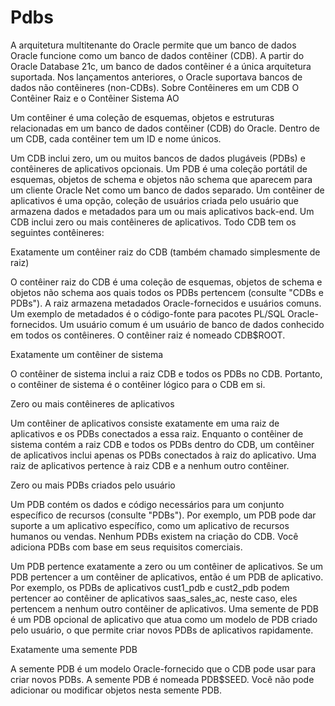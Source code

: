 # Pdbs
A arquitetura multitenante do Oracle permite que um banco de dados Oracle funcione como um banco de dados contêiner (CDB). A partir do Oracle Database 21c, um banco de dados contêiner é a única arquitetura suportada. Nos lançamentos anteriores, o Oracle suportava bancos de dados não contêineres (non-CDBs).
Sobre Contêineres em um CDB O Contêiner Raiz e o Contêiner Sistema AO

Um contêiner é uma coleção de esquemas, objetos e estruturas relacionadas em um banco de dados contêiner (CDB) do Oracle. Dentro de um CDB, cada contêiner tem um ID e nome únicos.

Um CDB inclui zero, um ou muitos bancos de dados plugáveis (PDBs) e contêineres de aplicativos opcionais. Um PDB é uma coleção portátil de esquemas, objetos de schema e objetos não schema que aparecem para um cliente Oracle Net como um banco de dados separado. Um contêiner de aplicativos é uma opção, coleção de usuários criada pelo usuário que armazena dados e metadados para um ou mais aplicativos back-end. Um CDB inclui zero ou mais contêineres de aplicativos.
Todo CDB tem os seguintes contêineres:

Exatamente um contêiner raiz do CDB (também chamado simplesmente de raiz)

O contêiner raiz do CDB é uma coleção de esquemas, objetos de schema e objetos não schema aos quais todos os PDBs pertencem (consulte "CDBs e PDBs"). A raiz armazena metadados Oracle-fornecidos e usuários comuns. Um exemplo de metadados é o código-fonte para pacotes PL/SQL Oracle-fornecidos. Um usuário comum é um usuário de banco de dados conhecido em todos os contêineres. O contêiner raiz é nomeado CDB$ROOT.

Exatamente um contêiner de sistema

O contêiner de sistema inclui a raiz CDB e todos os PDBs no CDB. Portanto, o contêiner de sistema é o contêiner lógico para o CDB em si.

Zero ou mais contêineres de aplicativos

Um contêiner de aplicativos consiste exatamente em uma raiz de aplicativos e os PDBs conectados a essa raiz. Enquanto o contêiner de sistema contém a raiz CDB e todos os PDBs dentro do CDB, um contêiner de aplicativos inclui apenas os PDBs conectados à raiz do aplicativo. Uma raiz de aplicativos pertence à raiz CDB e a nenhum outro contêiner.

Zero ou mais PDBs criados pelo usuário

Um PDB contém os dados e código necessários para um conjunto específico de recursos (consulte "PDBs"). Por exemplo, um PDB pode dar suporte a um aplicativo específico, como um aplicativo de recursos humanos ou vendas. Nenhum PDBs existem na criação do CDB. Você adiciona PDBs com base em seus requisitos comerciais.

Um PDB pertence exatamente a zero ou um contêiner de aplicativos. Se um PDB pertencer a um contêiner de aplicativos, então é um PDB de aplicativo. Por exemplo, os PDBs de aplicativos cust1_pdb e cust2_pdb podem pertencer ao contêiner de aplicativos saas_sales_ac, neste caso, eles pertencem a nenhum outro contêiner de aplicativos. Uma semente de PDB é um PDB opcional de aplicativo que atua como um modelo de PDB criado pelo usuário, o que permite criar novos PDBs de aplicativos rapidamente.

Exatamente uma semente PDB

A semente PDB é um modelo Oracle-fornecido que o CDB pode usar para criar novos PDBs. A semente PDB é nomeada PDB$SEED. Você não pode adicionar ou modificar objetos nesta semente PDB.
